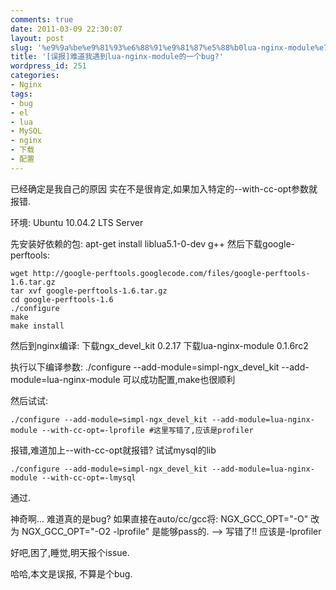 ```yaml
---
comments: true
date: 2011-03-09 22:30:07
layout: post
slug: '%e9%9a%be%e9%81%93%e6%88%91%e9%81%87%e5%88%b0lua-nginx-module%e7%9a%84%e4%b8%80%e4%b8%aabug'
title: '[误报]难道我遇到lua-nginx-module的一个bug?'
wordpress_id: 251
categories:
- Nginx
tags:
- bug
- el
- lua
- MySQL
- nginx
- 下载
- 配置
---
```


已经确定是我自己的原因
实在不是很肯定,如果加入特定的--with-cc-opt参数就报错.

环境: Ubuntu 10.04.2 LTS Server

先安装好依赖的包:
apt-get install liblua5.1-0-dev g++
然后下载google-perftools:

    
    
    wget http://google-perftools.googlecode.com/files/google-perftools-1.6.tar.gz
    tar xvf google-perftools-1.6.tar.gz
    cd google-perftools-1.6
    ./configure
    make
    make install
    


然后到nginx编译:
下载ngx_devel_kit 0.2.17
下载lua-nginx-module 0.1.6rc2

执行以下编译参数:
./configure --add-module=simpl-ngx_devel_kit --add-module=lua-nginx-module
可以成功配置,make也很顺利

然后试试:

    
    
    ./configure --add-module=simpl-ngx_devel_kit --add-module=lua-nginx-module --with-cc-opt=-lprofile #这里写错了,应该是profiler
    


报错,难道加上--with-cc-opt就报错?
试试mysql的lib

    
    ./configure --add-module=simpl-ngx_devel_kit --add-module=lua-nginx-module --with-cc-opt=-lmysql
    


通过.

神奇啊... 难道真的是bug?
如果直接在auto/cc/gcc将:
NGX_GCC_OPT="-O"
改为
NGX_GCC_OPT="-O2 -lprofile" 是能够pass的. --> 写错了!! 应该是-lprofiler

好吧,困了,睡觉,明天报个issue.

哈哈,本文是误报, 不算是个bug.
